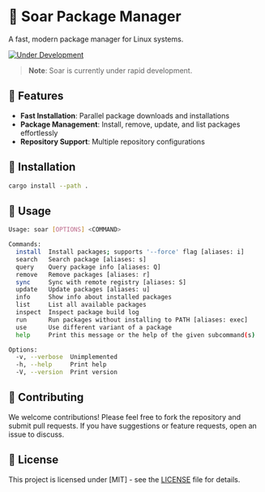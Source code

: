 # 🚀 Soar Package Manager

A fast, modern package manager for Linux systems.

[![Under Development](https://img.shields.io/badge/status-under%20development-orange)](https://github.com/QaidVoid/soar)

> **Note**: Soar is currently under rapid development.

## 🌟 Features

- **Fast Installation**: Parallel package downloads and installations
- **Package Management**: Install, remove, update, and list packages effortlessly
- **Repository Support**: Multiple repository configurations

## 🔧 Installation

```bash
cargo install --path .
```

## 🎯 Usage

```bash
Usage: soar [OPTIONS] <COMMAND>

Commands:
  install  Install packages; supports '--force' flag [aliases: i]
  search   Search package [aliases: s]
  query    Query package info [aliases: Q]
  remove   Remove packages [aliases: r]
  sync     Sync with remote registry [aliases: S]
  update   Update packages [aliases: u]
  info     Show info about installed packages
  list     List all available packages
  inspect  Inspect package build log
  run      Run packages without installing to PATH [aliases: exec]
  use      Use different variant of a package
  help     Print this message or the help of the given subcommand(s)

Options:
  -v, --verbose  Unimplemented
  -h, --help     Print help
  -V, --version  Print version
```

## 🤝 Contributing

We welcome contributions! Please feel free to fork the repository and submit
pull requests. If you have suggestions or feature requests, open an issue to
discuss.

## 📝 License

This project is licensed under [MIT] - see the [LICENSE](LICENSE) file for details.
